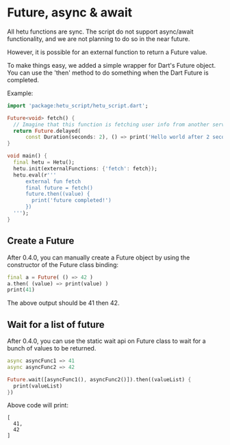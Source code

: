 # Future, async & await

All hetu functions are sync. The script do not support async/await functionality, and we are not planning to do so in the near future.

However, it is possible for an external function to return a Future value.

To make things easy, we added a simple wrapper for Dart's Future object. You can use the 'then' method to do something when the Dart Future is completed.

Example:

```dart
import 'package:hetu_script/hetu_script.dart';

Future<void> fetch() {
  // Imagine that this function is fetching user info from another service or database.
  return Future.delayed(
      const Duration(seconds: 2), () => print('Hello world after 2 seconds!'));
}

void main() {
  final hetu = Hetu();
  hetu.init(externalFunctions: {'fetch': fetch});
  hetu.eval(r'''
      external fun fetch
      final future = fetch()
      future.then((value) {
        print('future completed!')
      })
  ''');
}
```

## Create a Future

After 0.4.0, you can manually create a Future object by using the constructor of the Future class binding:

```dart
final a = Future( () => 42 )
a.then( (value) => print(value) )
print(41)
```

The above output should be 41 then 42.

## Wait for a list of future

After 0.4.0, you can use the static wait api on Future class to wait for a bunch of values to be returned.

```dart
async asyncFunc1 => 41
async asyncFunc2 => 42

Future.wait([asyncFunc1(), asyncFunc2()]).then((valueList) {
  print(valueList)
})
```

Above code will print:

```
[
  41,
  42
]
```
